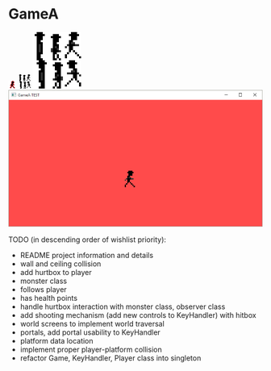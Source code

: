 # GameA

![Game Icon](https://github.com/NixonK/GameA/raw/master/res/preview_icon.png?raw=true? "Game Icon")
![Sprite Image](https://github.com/NixonK/GameA/raw/master/res/sprite.png?raw=true? "Player Sprite")
![Sprite Image Large](https://github.com/NixonK/GameA/raw/master/res/spriteL.bmp?raw=true? "Player Sprite, Large")
![Game Preview](https://github.com/NixonK/GameA/raw/master/res/preview_screenshot.png?raw=true? "Game Preview")

TODO (in descending order of wishlist priority): 
* README project information and details
* wall and ceiling collision
* add hurtbox to player
* monster class
 * follows player
 * has health points 
* handle hurtbox interaction with monster class, observer class
* add shooting mechanism (add new controls to KeyHandler) with hitbox
* world screens to implement world traversal
 * portals, add portal usability to KeyHandler
* platform data location
 * implement proper player-platform collision 
* refactor Game, KeyHandler, Player class into singleton
